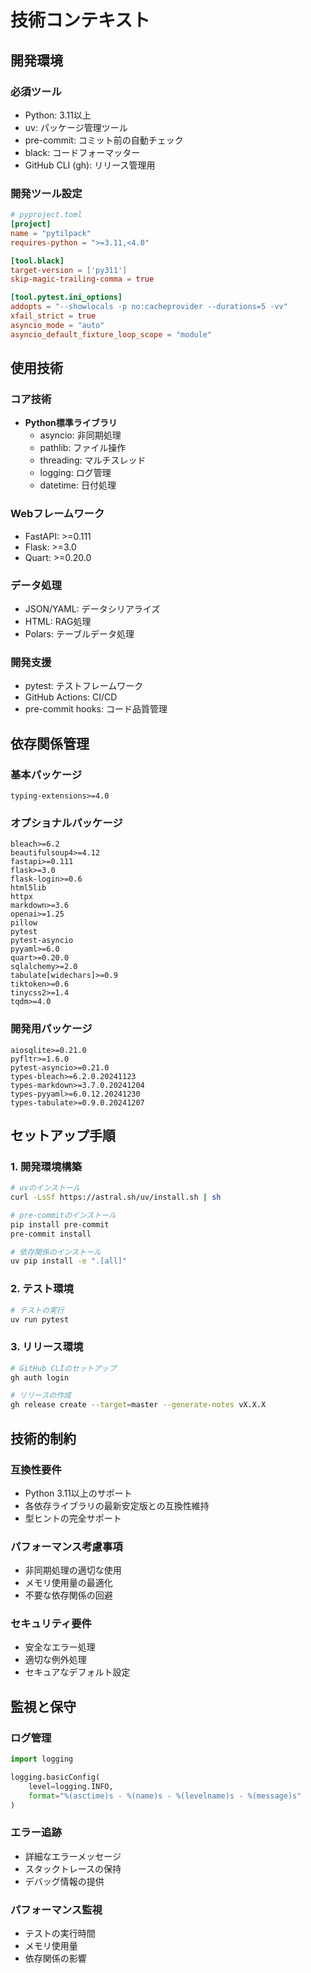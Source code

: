 # 技術コンテキスト

## 開発環境

### 必須ツール

- Python: 3.11以上
- uv: パッケージ管理ツール
- pre-commit: コミット前の自動チェック
- black: コードフォーマッター
- GitHub CLI (gh): リリース管理用

### 開発ツール設定

```toml
# pyproject.toml
[project]
name = "pytilpack"
requires-python = ">=3.11,<4.0"

[tool.black]
target-version = ['py311']
skip-magic-trailing-comma = true

[tool.pytest.ini_options]
addopts = "--showlocals -p no:cacheprovider --durations=5 -vv"
xfail_strict = true
asyncio_mode = "auto"
asyncio_default_fixture_loop_scope = "module"
```

## 使用技術

### コア技術

- **Python標準ライブラリ**
  - asyncio: 非同期処理
  - pathlib: ファイル操作
  - threading: マルチスレッド
  - logging: ログ管理
  - datetime: 日付処理

### Webフレームワーク

- FastAPI: >=0.111
- Flask: >=3.0
- Quart: >=0.20.0

### データ処理

- JSON/YAML: データシリアライズ
- HTML: RAG処理
- Polars: テーブルデータ処理

### 開発支援

- pytest: テストフレームワーク
- GitHub Actions: CI/CD
- pre-commit hooks: コード品質管理

## 依存関係管理

### 基本パッケージ

```text
typing-extensions>=4.0
```

### オプショナルパッケージ

```text
bleach>=6.2
beautifulsoup4>=4.12
fastapi>=0.111
flask>=3.0
flask-login>=0.6
html5lib
httpx
markdown>=3.6
openai>=1.25
pillow
pytest
pytest-asyncio
pyyaml>=6.0
quart>=0.20.0
sqlalchemy>=2.0
tabulate[widechars]>=0.9
tiktoken>=0.6
tinycss2>=1.4
tqdm>=4.0
```

### 開発用パッケージ

```text
aiosqlite>=0.21.0
pyfltr>=1.6.0
pytest-asyncio>=0.21.0
types-bleach>=6.2.0.20241123
types-markdown>=3.7.0.20241204
types-pyyaml>=6.0.12.20241230
types-tabulate>=0.9.0.20241207
```

## セットアップ手順

### 1. 開発環境構築

```bash
# uvのインストール
curl -LsSf https://astral.sh/uv/install.sh | sh

# pre-commitのインストール
pip install pre-commit
pre-commit install

# 依存関係のインストール
uv pip install -e ".[all]"
```

### 2. テスト環境

```bash
# テストの実行
uv run pytest
```

### 3. リリース環境

```bash
# GitHub CLIのセットアップ
gh auth login

# リリースの作成
gh release create --target=master --generate-notes vX.X.X
```

## 技術的制約

### 互換性要件

- Python 3.11以上のサポート
- 各依存ライブラリの最新安定版との互換性維持
- 型ヒントの完全サポート

### パフォーマンス考慮事項

- 非同期処理の適切な使用
- メモリ使用量の最適化
- 不要な依存関係の回避

### セキュリティ要件

- 安全なエラー処理
- 適切な例外処理
- セキュアなデフォルト設定

## 監視と保守

### ログ管理

```python
import logging

logging.basicConfig(
    level=logging.INFO,
    format="%(asctime)s - %(name)s - %(levelname)s - %(message)s"
)
```

### エラー追跡

- 詳細なエラーメッセージ
- スタックトレースの保持
- デバッグ情報の提供

### パフォーマンス監視

- テストの実行時間
- メモリ使用量
- 依存関係の影響
